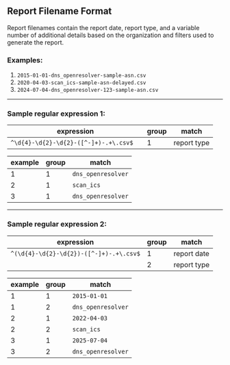 ## Report Filename Format

Report filenames contain the report date, report type, and a variable number of additional details based on the organization and filters used to generate the report.

### Examples:

1. `2015-01-01-dns_openresolver-sample-asn.csv`
2. `2020-04-03-scan_ics-sample-asn-delayed.csv`
3. `2024-07-04-dns_openresolver-123-sample-asn.csv`

---

### Sample regular expression 1:

| expression | group | match 
| --- | --- | --- |
| `^\d{4}-\d{2}-\d{2}-([^-]+)-.+\.csv$  ` | 1 | report type | 

| example | group | match |
| --- | --- | --- | 
| 1 | 1 | `dns_openresolver` | 
| 2 | 1 | `scan_ics` | 
| 3 | 1 | `dns_openresolver` |

---

### Sample regular expression 2:

| expression | group | match |
| --- | --- | --- | 
| `^(\d{4}-\d{2}-\d{2})-([^-]+)-.+\.csv$` | 1 | report date | 
| | 2 | report type | 

| example | group | match |
| --- | --- | --- | 
| 1 | 1 | `2015-01-01`
| 1 | 2 | `dns_openresolver` | 
| 2 | 1 | `2022-04-03` |
| 2 | 2 | `scan_ics` | 
| 3 | 1 | `2025-07-04` |
| 3 | 2 | `dns_openresolver` |
